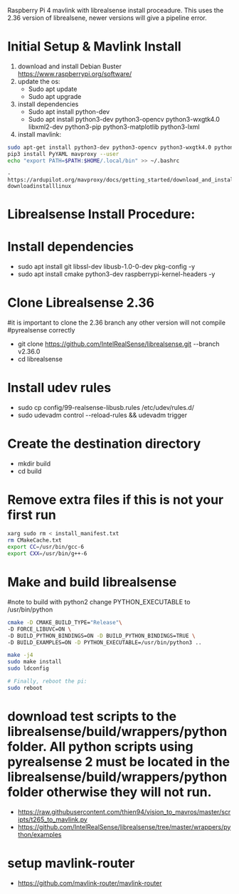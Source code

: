 Raspberry Pi 4 mavlink with librealsense install proceadure. This uses the 2.36 version of librealsene, newer versions will give a pipeline error.

# Initial Setup & Mavlink Install
1. download and install Debian Buster https://www.raspberrypi.org/software/
2. update the os:
	- Sudo apt update
	- Sudo apt upgrade
3. install dependencies
	- Sudo apt install python-dev
	- Sudo apt install python3-dev python3-opencv python3-wxgtk4.0 libxml2-dev python3-pip python3-matplotlib python3-lxml
4. install mavlink:
```bash
sudo apt-get install python3-dev python3-opencv python3-wxgtk4.0 python3-pip python3-matplotlib python3-lxml python3-pygame
pip3 install PyYAML mavproxy --user
echo "export PATH=$PATH:$HOME/.local/bin" >> ~/.bashrc
```

	- https://ardupilot.org/mavproxy/docs/getting_started/download_and_installation.html#mavproxy-downloadinstalllinux
# Librealsense Install Procedure:
# Install dependencies
* sudo apt install git libssl-dev libusb-1.0-0-dev pkg-config -y
* sudo apt install cmake python3-dev raspberrypi-kernel-headers -y
# Clone Librealsense 2.36
#it is important to clone the 2.36 branch any other version will not compile #pyrealsense correctly
* git clone https://github.com/IntelRealSense/librealsense.git --branch v2.36.0
* cd librealsense

# Install udev rules
* sudo cp config/99-realsense-libusb.rules /etc/udev/rules.d/
* sudo udevadm control --reload-rules && udevadm trigger

# Create the destination directory
* mkdir build
* cd build

# Remove extra files if this is not your first run
```bash
xarg sudo rm < install_manifest.txt
rm CMakeCache.txt
export CC=/usr/bin/gcc-6
export CXX=/usr/bin/g++-6
```
# Make and build librealsense
#note to build with python2 change PYTHON_EXECUTABLE to /usr/bin/python
```bash
cmake -D CMAKE_BUILD_TYPE="Release"\
-D FORCE_LIBUVC=ON \
-D BUILD_PYTHON_BINDINGS=ON -D BUILD_PYTHON_BINDINGS=TRUE \
-D BUILD_EXAMPLES=ON -D PYTHON_EXECUTABLE=/usr/bin/python3 ..

make -j4
sudo make install
sudo ldconfig

# Finally, reboot the pi:
sudo reboot
```	
# download test scripts to the librealsense/build/wrappers/python folder. All python scripts using pyrealsense 2 must be located in the librealsense/build/wrappers/python folder otherwise they will not run. 
* https://raw.githubusercontent.com/thien94/vision_to_mavros/master/scripts/t265_to_mavlink.py
* https://github.com/IntelRealSense/librealsense/tree/master/wrappers/python/examples

# setup mavlink-router 
* https://github.com/mavlink-router/mavlink-router
